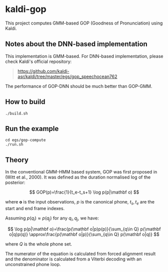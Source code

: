 # kaldi-gop
This project computes GMM-based GOP (Goodness of Pronunciation) using Kaldi.

## Notes about the DNN-based implementation

This implementation is GMM-based. For DNN-based implementation, please check Kaldi's official repository:
> https://github.com/kaldi-asr/kaldi/tree/master/egs/gop_speechocean762

The performance of GOP-DNN should be much better than GOP-GMM.

## How to build
```
./build.sh
```
## Run the example
```
cd egs/gop-compute
./run.sh
```

## Theory

In the conventional GMM-HMM based system, GOP was first proposed in (Witt et al., 2000). It was defined as the duration normalised log of the posterior:

$$
GOP(p)=\frac{1}{t_e-t_s+1} \log p(p|\mathbf o)
$$

where $\mathbf o$ is the input observations, $p$ is the canonical phone, $t_s, t_e$ are the start and end frame indexes.

Assuming $p(q_i)\approx p(q_j)$ for any $q_i, q_j$, we have:

$$
\log p(p|\mathbf o)=\frac{p(\mathbf o|p)p(p)}{\sum_{q\in Q} p(\mathbf o|q)p(q)}
                   \approx\frac{p(\mathbf o|p)}{\sum_{q\in Q} p(\mathbf o|q)}
$$

where $Q$ is the whole phone set.

The numerator of the equation is calculated from forced alignment result and the denominator is calculated from a Viterbi decoding with an unconstrained phone loop.
